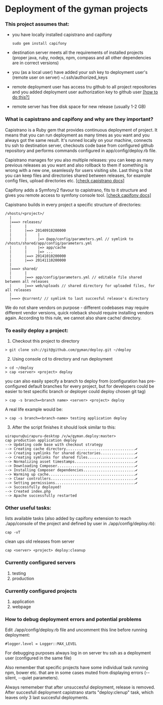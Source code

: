 # Deployment of the gyman projects

### This project assumes that:

  - you have locally installed capistrano and capifony 

    ```
    sudo gem install capifony
    ```

  - destination server meets all the requirements of installed projects (proper java, ruby, nodejs, npm, compass and all other dependencies are in correct versions)
  - you (as a local user) have added your ssh key to deployment user's (remote user on server) ~/.ssh/authorized_keys
  - remote deployment user has access tru github to all project repositories and you added deployment user authorization key to github user [[how to do this?]](https://developer.github.com/guides/managing-deploy-keys/#deploy-keys)
  - remote server has free disk space for new release (usually 1-2 GB)
  
### What is capistrano and capifony and why are they important?

Capistrano is a Ruby gem that provides continuous deployment of project. It means that you can run deployment as many times as you want and you always got the same result. It's runned locally on your machine, connects tru ssh to destination server, checkouts code base from configured github repository and performs commands configured in app/config/deploy.rb file.

Capistrano manages for you also multiple releases: you can keep as many previous releases as you want and also rollback to them if something is wrong with a new one, seamlessly for users visiting site. Last thing is that you can keep files and directories shared between releases, for example config files, upload directories etc. [[check capistrano docs]](http://capistranorb.com/)

Capifony adds a Symfony2 flavour to capistrano, fits to it structure and gives you remote access to symfony console tool. [[check capifony docs]](http://capifony.org/)

Capistrano builds in every project a specific structure of directories:

```
/vhosts/<project>/
  |
  |===> releases/
  |      |
  |      |==> 20140910200000
  |      |     |
  |      |     |=> @app/config/parameters.yml // symlink to /vhosts/shared/app/config/parameters.yml
  |      |     |=> app/cache
  |      |     |=> ...
  |      |==> 20141010200000
  |      |==> 20141110200000
  |
  |===> shared/
  |      |
  |      |==> app/config/parameters.yml // editable file shared between all releases
  |      |==> web/uploads // shared directory for uploaded files, for all releases
  |
  |===> @current/ // symlink to last succesful release's directory
```

We do not share vendors on purpose - different codebases may require different vendor versions, quick roleback should require installing vendors again. According to this rule, we cannot also share cache/ directory.

### To easily deploy a project:

1. Checkout this project to directory

  ```
  > git clone ssh://git@github.com/gyman/deploy.git ~/deploy
  ```

2. Using console cd to directory and run deployment

  ```
  > cd ~/deploy
  > cap <server> <project> deploy
  ```
  
  you can also easily specify a branch to deploy from (configuration has pre-configured default branches for every project, but for developers could be easier to test specific branch or deployer could deploy chosen git tag)
  
  ```
  > cap -s branch=<branch name> <server> <project> deploy
  ```
  
  A real life example would be:
  
  ```
  > cap -s branch=<branch-name> testing application deploy
  ```

3. After the script finishes it should look similar to this:

  ```
uirapuru@uirapuru-desktop /v/w/gyman.deploy:master> 
cap production application deploy
--> Updating code base with checkout strategy
--> Creating cache directory................................✔
--> Creating symlinks for shared directories................✔
--> Creating symlinks for shared files......................✔
--> Normalizing asset timestamps............................✔
--> Downloading Composer....................................✔
--> Installing Composer dependencies........................✔
--> Warming up cache........................................✔
--> Clear controllers.......................................✔
--> Setting permissions.....................................✔
--> Successfully deployed!
--> Created index.php
--> Apache successfully restarted
  ```
  
### Other useful tasks:

lists available tasks (also added by capifony extension to reach ./app/console of the project and defined by user in ./app/config/deploy.rb):

```
cap -vT
```

clean ups old releases from server

```
cap <server> <project> deploy:cleanup
```

### Currently configured servers

  1. testing
  2. production

### Currently configured projects

  1. application
  2. webpage

### How to debug deployment errors and potential problems

Edit ./app/config/deploy.rb file and uncomment this line before running deployment:

```
#logger.level = Logger::MAX_LEVEL
```

For debugging purposes always log in on server tru ssh as a deployment user (configured in the same file)

Also remember that specific projects have some individual task running npm, bower etc. that are in some cases muted from displaying errors (--silent, --quiet parameters).

Always rememeber that after unsuccesful deployment, release is removed.
After succesfull deployment capistrano starts "deploy:clenup" task, which leaves only 3 last succesful deployments.
